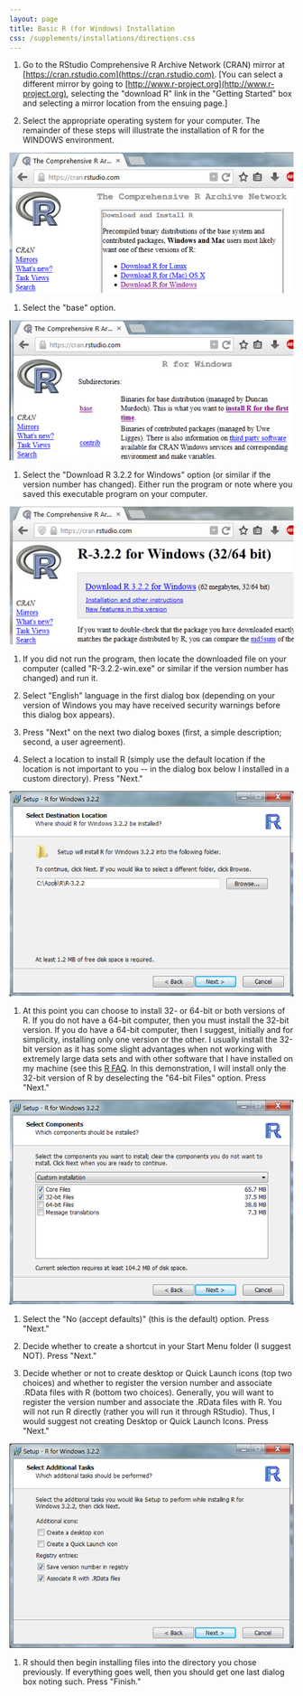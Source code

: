 ```yaml
---
layout: page
title: Basic R (for Windows) Installation
css: /supplements/installations/directions.css
---
```




1. Go to the RStudio Comprehensive R Archive Network (CRAN) mirror at [https://cran.rstudio.com](https://cran.rstudio.com).  [You can select a different mirror by going to [http://www.r-project.org](http://www.r-project.org), selecting the "download R" link in the "Getting Started" box and selecting a mirror location from the ensuing page.]

1. Select the appropriate operating system for your computer.  The remainder of these steps will illustrate the installation of R for the WINDOWS environment.
<div class="ctrstaticimg">
<img src="figures/R_Install_ChooseOS.PNG">
</div>

1. Select the "base" option.
<div class="ctrstaticimg">
<img src="figures/R_Install_ChooseBase.PNG">
</div>

1. Select the "Download R 3.2.2 for Windows" option (or similar if the version number has changed).  Either run the program or note where you saved this executable program on your computer.
<div class="ctrstaticimg">
<img src="figures/R_Install_Download.PNG">
</div>

1. If you did not run the program, then locate the downloaded file on your computer (called "R-3.2.2-win.exe" or similar if the version number has changed) and run it.

1. Select "English" language in the first dialog box (depending on your version of Windows you may have received security warnings before this dialog box appears).

1. Press "Next" on the next two dialog boxes (first, a simple description; second, a user agreement).

1. Select a location to install R (simply use the default location if the location is not important to you -- in the dialog box below I installed in a custom directory).  Press "Next."
<div class="ctrstaticimg">
<img src="figures/R_Install_Directory.PNG">
</div>

1. At this point you can choose to install 32- or 64-bit or both versions of R.  If you do not have a 64-bit computer, then you must install the 32-bit version.  If you do have a 64-bit computer, then I suggest, initially and for simplicity, installing only one version or the other.  I usually install the 32-bit version as it has some slight advantages when not working with extremely large data sets and with other software that I have installed on my machine (see this [R FAQ](http://streaming.stat.iastate.edu/CRAN/bin/windows/base/rw-FAQ.html#Should-I-run-32_002dbit-or-64_002dbit-R_003f).  In this demonstration, I will install only the 32-bit version of R by deselecting the "64-bit Files" option.  Press "Next."
<div class="ctrstaticimg">
<img src="figures/R_Install_32Bit.PNG">
</div>

1. Select the "No (accept defaults)" (this is the default) option.  Press "Next."

1. Decide whether to create a shortcut in your Start Menu folder (I suggest NOT).  Press "Next."

1. Decide whether or not to create desktop or Quick Launch icons (top two choices) and whether to register the version number and associate .RData files with R (bottom two choices).  Generally, you will want to register the version number and associate the .RData files with R.  You will not run R directly (rather you will run it through RStudio).  Thus, I would suggest not creating Desktop or Quick Launch Icons.  Press "Next."
<div class="ctrstaticimg">
<img src="figures/R_Install_Options.PNG">
</div>

1. R should then begin installing files into the directory you chose previously.  If everything goes well, then you should get one last dialog box noting such.  Press "Finish."
